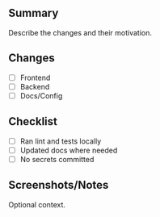 ## Summary

Describe the changes and their motivation.

## Changes

- [ ] Frontend
- [ ] Backend
- [ ] Docs/Config

## Checklist

- [ ] Ran lint and tests locally
- [ ] Updated docs where needed
- [ ] No secrets committed

## Screenshots/Notes

Optional context.
